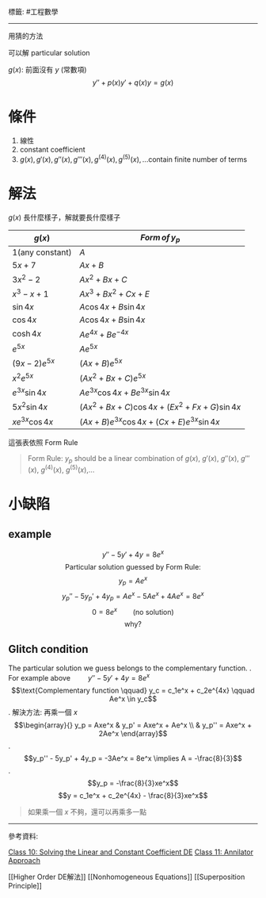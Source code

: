 標籤: #工程數學 

---

用猜的方法

可以解 particular solution

$g(x)$: 前面沒有 $y$ (常數項)
$$y'' + p(x)y' + q(x)y = g(x)$$

# 條件

1. 線性
2. constant coefficient
3. $g(x), g'(x), g''(x), g'''(x), g^{(4)}(x), g^{(5)}(x),...\text{contain finite number of terms}$

# 解法

$g(x)$ 長什麼樣子，解就要長什麼樣子

| $g(x)$                   | $Form\, of \, y_p$                                |
| ------------------------ | ------------------------------------------------- |
| $1(\text{any constant})$ | $A$                                               |
| $5x + 7$                 | $Ax + B$                                          |
| $3x^2 - 2$               | $Ax^2 + Bx + C$                                   |
| $x^3 - x + 1$            | $Ax^3 + Bx^2 + Cx + E$                            |
| $\sin 4x$                | $A\cos 4x + B\sin 4x$                             |
| $\cos 4x$                | $A\cos 4x + B\sin 4x$                             |
| $\cosh 4x$               | $Ae^{4x} + Be^{-4x}$                              | 
| $e^{5x}$                 | $Ae^{5x}$                                         |
| $(9x - 2)e^{5x}$         | $(Ax + B)e^{5x}$                                  |
| $x^2e^{5x}$              | $(Ax^2 + Bx + C)e^{5x}$                           |
| $e^{3x}\sin 4x$          | $Ae^{3x}\cos 4x + Be^{3x}\sin 4x$                 |
| $5x^2\sin 4x$            | $(Ax^2 + Bx + C)\cos 4x + (Ex^2 + Fx + G)\sin 4x$ |
| $xe^{3x}\cos 4x$         | $(Ax + B)e^{3x}\cos 4x + (Cx + E)e^{3x}\sin 4x$   |

這張表依照 Form Rule

> Form Rule:
> $y_p$ should be a linear combination of $g(x)$, $g'(x)$, $g''(x)$, $g'''(x)$, $g^{(4)}(x)$, $g^{(5)}(x)$,...

# 小缺陷

## example

$$y'' - 5y' + 4y = 8e^x$$
$$\text{Particular solution guessed by Form Rule:}$$
$$y_p = Ae^x$$
$$y_p'' - 5y_p' + 4y_p = Ae^x - 5Ae^x + 4Ae^x = 8e^x$$
$$0 = 8e^x \qquad \text{(no solution)}$$
$$\text{why?}$$

## Glitch condition

The particular solution we guess belongs to the complementary function.
.
For example above $\qquad y'' - 5y' + 4y = 8e^x$
$$\text{Complementary function \qquad} y_c = c_1e^x + c_2e^{4x} \qquad Ae^x \in y_c$$
.
解決方法: 再乘一個 $x$
$$\begin{array}{} y_p = Axe^x & y_p' = Axe^x + Ae^x \\ & y_p'' = Axe^x + 2Ae^x \end{array}$$
.
$$y_p'' - 5y_p' + 4y_p = -3Ae^x = 8e^x \implies A = -\frac{8}{3}$$
.
$$y_p = -\frac{8}{3}xe^x$$
$$y = c_1e^x + c_2e^{4x} - \frac{8}{3}xe^x$$

> 如果乘一個 $x$ 不夠，還可以再乘多一點

---

參考資料:

[Class 10: Solving the Linear and Constant Coefficient DE](https://youtu.be/4yTXud2Ig88)
[Class 11: Annilator Approach](https://youtu.be/JcgQYtArOWA)

[[Higher Order DE解法]]
[[Nonhomogeneous Equations]]
[[Superposition Principle]]